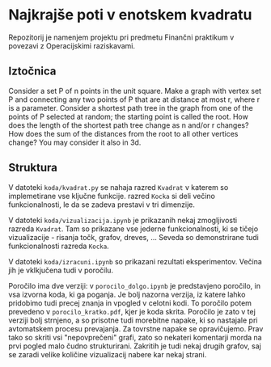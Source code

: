 # Najkrajše poti v enotskem kvadratu

Repozitorij je namenjem projektu pri predmetu Finančni praktikum v povezavi z
Operacijskimi raziskavami.

## Iztočnica

Consider a set P of n points in the unit square. Make a graph with vertex set P
and connecting any two points of P that are at distance at most r, where r is a
parameter. Consider a shortest path tree in the graph from one of the points of
P selected at random; the starting point is called the root. How does the length
of the shortest path tree change as n and/or r changes? How does the sum of the
distances from the root to all other vertices change?
You may consider it also in 3d.

## Struktura

V datoteki `koda/kvadrat.py` se nahaja razred `Kvadrat` v katerem so implemetirane vse 
ključne funkcije. razred `Kocka` si deli večino funkcionalnosti, le da se zadeva 
prestavi v tri dimenzije.

V datoteki `koda/vizualizacija.ipynb` je prikazanih nekaj zmogljivosti razreda `Kvadrat`.
Tam so prikazane vse jederne funkcionalnosti, ki se tičejo vizualizacije - risanja 
točk, grafov, dreves, ... Seveda so demonstrirane tudi funkcionalnosti razreda `Kocka`. 

V datoteki `koda/izracuni.ipynb` so prikazani rezultati eksperimentov. Večina jih je vklkjučena 
tudi v poročilu.

Poročilo ima dve verziji: v `porocilo_dolgo.ipynb` je predstavjeno poročilo, in vsa izvorna koda, 
ki ga poganja. Je bolj nazorna verzija, iz katere lahko pridobimo tudi precej znanja in vpogled v 
celotni kodi. To poročilo potem prevedeno v `porocilo_kratko.pdf`, kjer je koda skrita. Poročilo je zato v 
tej verziji bolj strnjeno, a so prisotne tudi morebitne napake, ki so nastajale pri avtomatskem 
procesu prevajanja. Za tovrstne napake se opravičujemo. Prav tako so skriti vsi "nepovprečeni" grafi, 
zato so nekateri komentarji morda na prvi pogled malo čudno strukturirani. Zakritih je tudi nekaj drugih 
grafov, saj se zaradi velike količine vizualizacij nabere kar nekaj strani.